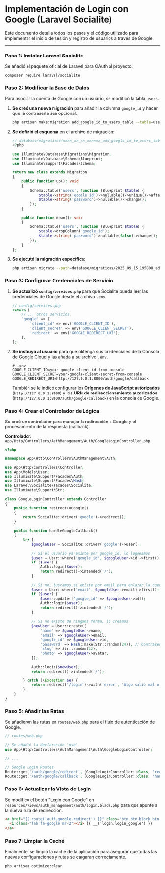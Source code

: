 
# Implementación de Login con Google (Laravel Socialite)

Este documento detalla todos los pasos y el código utilizado para implementar el inicio de sesión y registro de usuarios a través de Google.

---

### Paso 1: Instalar Laravel Socialite

Se añadió el paquete oficial de Laravel para OAuth al proyecto.

```bash
composer require laravel/socialite
```

### Paso 2: Modificar la Base de Datos

Para asociar la cuenta de Google con un usuario, se modificó la tabla `users`.

1.  **Se creó una nueva migración** para añadir la columna `google_id` y hacer que la contraseña sea opcional.
    ```bash
    php artisan make:migration add_google_id_to_users_table --table=users
    ```

2.  **Se definió el esquema** en el archivo de migración:
    ```php
    // database/migrations/xxxx_xx_xx_xxxxxx_add_google_id_to_users_table.php
    <?php

    use Illuminate\Database\Migrations\Migration;
    use Illuminate\Database\Schema\Blueprint;
    use Illuminate\Support\Facades\Schema;

    return new class extends Migration
    {
        public function up(): void
        {
            Schema::table('users', function (Blueprint $table) {
                $table->string('google_id')->nullable()->unique()->after('id');
                $table->string('password')->nullable()->change();
            });
        }

        public function down(): void
        {
            Schema::table('users', function (Blueprint $table) {
                $table->dropColumn('google_id');
                $table->string('password')->nullable(false)->change();
            });
        }
    };
    ```

3.  **Se ejecutó la migración específica**:
    ```bash
    php artisan migrate --path=database/migrations/2025_09_15_195808_add_google_id_to_users_table.php
    ```

### Paso 3: Configurar Credenciales de Servicio

1.  **Se actualizó `config/services.php`** para que Socialite pueda leer las credenciales de Google desde el archivo `.env`.
    ```php
    // config/services.php
    return [
        // ... otros servicios
        'google' => [
            'client_id' => env('GOOGLE_CLIENT_ID'),
            'client_secret' => env('GOOGLE_CLIENT_SECRET'),
            'redirect' => env('GOOGLE_REDIRECT_URI'),
        ],
    ];
    ```

2.  **Se instruyó al usuario** para que obtenga sus credenciales de la Consola de Google Cloud y las añada a su archivo `.env`.
    ```env
    # .env
    GOOGLE_CLIENT_ID=your-google-client-id-from-console
    GOOGLE_CLIENT_SECRET=your-google-client-secret-from-console
    GOOGLE_REDIRECT_URI=http://127.0.0.1:8000/auth/google/callback
    ```
    También se le indicó configurar los **Orígenes de JavaScript autorizados** (`http://127.0.0.1:8000`) y los **URIs de redireccionamiento autorizados** (`http://127.0.0.1:8000/auth/google/callback`) en la consola de Google.

### Paso 4: Crear el Controlador de Lógica

Se creó un controlador para manejar la redirección a Google y el procesamiento de la respuesta (callback).

**Controlador:** `app/Http/Controllers/AuthManagement/Auth/GoogleLoginController.php`
```php
<?php

namespace App\Http\Controllers\AuthManagement\Auth;

use App\Http\Controllers\Controller;
use App\Models\User;
use Illuminate\Support\Facades\Auth;
use Illuminate\Support\Facades\Hash;
use Laravel\Socialite\Facades\Socialite;
use Illuminate\Support\Str;

class GoogleLoginController extends Controller
{
    public function redirectToGoogle()
    {
        return Socialite::driver('google')->redirect();
    }

    public function handleGoogleCallback()
    {
        try {
            $googleUser = Socialite::driver('google')->user();

            // Si el usuario ya existe por google_id, lo logueamos
            $user = User::where('google_id', $googleUser->id)->first();
            if ($user) {
                Auth::login($user);
                return redirect()->intended('/');
            }

            // Si no, buscamos si existe por email para enlazar la cuenta
            $user = User::where('email', $googleUser->email)->first();
            if ($user) {
                $user->update(['google_id' => $googleUser->id]);
                Auth::login($user);
                return redirect()->intended('/');
            }
            
            // Si no existe de ninguna forma, lo creamos
            $newUser = User::create([
                'name' => $googleUser->name,
                'email' => $googleUser->email,
                'google_id' => $googleUser->id,
                'password' => Hash::make(Str::random(24)), // Contraseña aleatoria
                'slug' => Str::random(22),
                'photo' => $googleUser->avatar,
            ]);

            Auth::login($newUser);
            return redirect()->intended('/');

        } catch (\Exception $e) {
            return redirect('/login')->with('error', 'Algo salió mal o rechazaste la aplicación.');
        }
    }
}
```

### Paso 5: Añadir las Rutas

Se añadieron las rutas en `routes/web.php` para el flujo de autenticación de Google.

```php
// routes/web.php

// Se añadió la declaración 'use'
use App\Http\Controllers\AuthManagement\Auth\GoogleLoginController;

// ...

// Google Login Routes
Route::get('/auth/google/redirect', [GoogleLoginController::class, 'redirectToGoogle'])->name('auth.google.redirect');
Route::get('/auth/google/callback', [GoogleLoginController::class, 'handleGoogleCallback'])->name('auth.google.callback');
```

### Paso 6: Actualizar la Vista de Login

Se modificó el botón "Login con Google" en `resources/views/auth_management/auth/login.blade.php` para que apunte a la nueva ruta de redirección.

```html
<a href="{{ route('auth.google.redirect') }}" class="btn btn-block btn-secondary">
  <i class="fab fa-google mr-2"></i> {{ __('login.login_google') }}
</a>
```

### Paso 7: Limpiar la Caché

Finalmente, se limpió la caché de la aplicación para asegurar que todas las nuevas configuraciones y rutas se cargaran correctamente.

```bash
php artisan optimize:clear
```